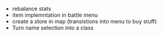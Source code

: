 - rebalance stats
- item implemntation in battle menu
- create a store in map (transistions into menu to buy stuff)
- Turn name selection into a class
